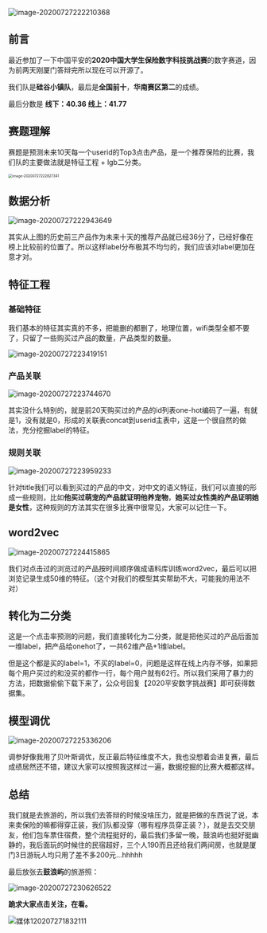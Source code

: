 ![image-20200727222210368](%E5%B9%B3%E5%AE%89%E6%AF%94%E8%B5%9B.assets/image-20200727222210368.png)

## 前言

最近参加了一下中国平安的**2020中国大学生保险数字科技挑战赛**的数字赛道，因为前两天刚厦门答辩完所以现在可以开源了。

我们队是**硅谷小镇队**，最后是**全国前十**，**华南赛区第二**的成绩。

最后分数是 **线下：40.36  线上：41.77**

## 赛题理解

赛题是预测未来10天每一个userid的Top3点击产品，是一个推荐保险的比赛，我们队的主要做法就是特征工程 + lgb二分类。

<img src="pingan.assets/image-20200727222827341.png" alt="image-20200727222827341" style="zoom:50%;" />

## 数据分析

![image-20200727222943649](pingan.assets/image-20200727222943649.png)

其实从上图的历史前三产品作为未来十天的推荐产品就已经36分了，已经好像在榜上比较前的位置了。所以这样label分布极其不均匀的，我们应该对label更加在意才对。

## 特征工程

### 基础特征

我们基本的特征其实真的不多，把能删的都删了，地理位置，wifi类型全都不要了，只留了一些购买过产品的数量，产品类型的数量。

![image-20200727223419151](pingan.assets/image-20200727223419151.png)

### 产品关联

![image-20200727223744670](pingan.assets/image-20200727223744670.png)

其实没什么特别的，就是前20天购买过的产品的id列表one-hot编码了一遍，有就是1，没有就是0，形成的关联表concat到userid主表中，这是一个很自然的做法，充分挖掘label的特征。

### 规则关联

![image-20200727223959233](pingan.assets/image-20200727223959233.png)

针对title我们可以看到买过的产品的中文，对中文的语义特征，我们可以直接的形成一些规则，比如**他买过萌宠的产品就证明他养宠物**，**她买过女性类的产品证明她是女性**，这种规则的方法其实在很多比赛中很常见，大家可以记住一下。

## word2vec

![image-20200727224415865](pingan.assets/image-20200727224415865.png)

我们对点击过的浏览过的产品按时间顺序做成语料库训练word2vec，最后可以把浏览记录生成50维的特征。（这个对我们的模型其实帮助不大，可能我的用法不对）



## 转化为二分类

这是一个点击率预测的问题，我们直接转化为二分类，就是把他买过的产品后面加一维label，把产品给onehot了，一共62维产品+1维label。

但是这个都是买的label=1，不买的label=0，问题是这样在线上内存不够，如果把每个用户买过的和没买的都作一行，每个用户就有62行。所以我们采用了暴力的方法，把数据偷偷下载下来了，公众号回复【2020平安数字挑战赛】即可获得数据集。

## 模型调优

![image-20200727225336206](pingan.assets/image-20200727225336206.png)

调参好像我用了贝叶斯调优，反正最后特征维度不大，我也没想着会进复赛，最后成绩居然还不错，建议大家可以按照我这样过一遍，数据挖掘的比赛大概都这样。

## 总结

我们就是去旅游的，所以我们去答辩的时候没啥压力，就是把做的东西说了说，本来卖保险的嘛都得穿正装，我们队都没穿（哪有程序员穿正装？），就是去交交朋友，他们包车票住宿费，整个流程挺好的，最后我们多留一晚，鼓浪屿也挺好挺幽静的，我后面玩的时候住的民宿超好，三个人190而且还给我们两间房，也就是厦门3日游玩人均只用了差不多200元...hhhhh

最后放张去**鼓浪屿**的旅游照：

![image-20200727230626522](pingan.assets/image-20200727230626522.png)

**跪求大家点击关注，在看。**

![媒体120207271832111](pingan.assets/%E5%AA%92%E4%BD%93120207271832111.gif)